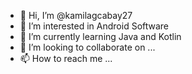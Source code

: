 - 👋 Hi, I’m @kamilagcabay27
- 👀 I’m interested in Android Software
- 🌱 I’m currently learning Java and Kotlin
- 💞️ I’m looking to collaborate on ...
- 📫 How to reach me ...

<!---
kamilagcabay27/kamilagcabay27 is a ✨ special ✨ repository because its `README.md` (this file) appears on your GitHub profile.
You can click the Preview link to take a look at your changes.
--->
